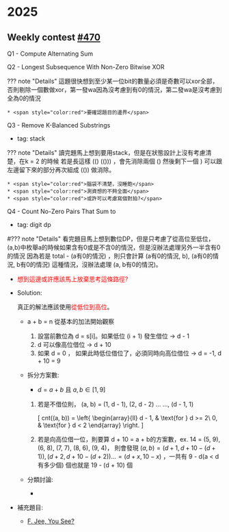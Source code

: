 # 2025

## Weekly contest [#470](https://leetcode.cn/discuss/post/3798458/di-470-chang-zhou-sai-by-leetcode-ne73/)

Q1 - Compute Alternating Sum

Q2 - Longest Subsequence With Non-Zero Bitwise XOR

??? note "Details"
    這題很快想到至少某一位bit的數量必須是奇數可以xor全部，否則剔除一個數做xor，第一發wa因為沒考慮到有0的情況，第二發wa是沒考慮到全為0的情況

    * <span style="color:red">要確認題目的邊界</span>

Q3 - Remove K-Balanced Substrings

* tag: stack

??? note "Details"
    讀完題馬上想到要用stack，但是在狀態設計上沒有考慮清楚，在k = 2 的時候 若是長這樣 (() (())) ，會先消除兩個 () 然後剩下一個 )
    可以跟左邊留下來的部分再次組成 (()) 做消除。

    * <span style="color:red">腦袋不清楚，沒睡飽</span>
    * <span style="color:red">測資想的不夠全面</span>
    * <span style="color:red">或許可以考慮寫個對拍?</span>

Q4 - Count No-Zero Pairs That Sum to

* tag: digit dp

#??? note "Details"
看完題目馬上想到數位DP，但是只考慮了從高位至低位，(a,b)中枚舉a的時候如果含有0或是不含0的情況，但是沒辦法處理另外一半含有0的情況
因為若是 total - (a有0的情況) ，則只會計算 (a有0的情況, b), (a有0的情況, b有0的情況) 這種情況，沒辦法處理 (a, b有0的情況)。

* <span style="color:red">想到這邊或許應該馬上放棄思考這條路徑?</span>

* Solution:

    真正的解法應該使用<span style="color:red">從低位到高位</span>。

    * a + b = n 從基本的加法開始觀察

        1. 設當前數位為 d = s[i]。如果低位 (i + 1) 發生借位 -> d - 1
        2. d 可以像高位借位 -> d + 10
        3. 如果 d = 0 ， 如果此時低位借位了，必須同時向高位借位 -> d = -1, d + 10 = 9

    * 拆分方案數:
        
        * $d = a + b$ 且 $a,b \in [1, 9]$

        1. 若是不借位則， (a, b) = (1, d - 1), (2, d - 2) ... ..., (d - 1, 1)

            \[
            cnt((a, b)) = \left\{ 
            \begin{array}{ll}
                d - 1, & \text{for } d >= 2\\
                0,     & \text{for } d < 2
            \end{array}
            \right.
            \]

        2. 若是向高位借一位，則要算 d + 10 = a + b的方案數，ex. 14 = (5, 9), (6, 8), (7, 7), (8, 6), (9, 4)，
           則會發現 $(a, b) = (d + 1, d + 10 - (d + 1)), (d + 2, d + 10 - (d + 2)) ... = (d + x, 10 - x)$
           ，一共有 9 - d(a < d 有多少個) 個也就是 19 - (d + 10) 個

    * 分類討論:
        
        *

* 補充題目:

    * [F. Jee, You See?](https://codeforces.com/problemset/problem/1670/F)
